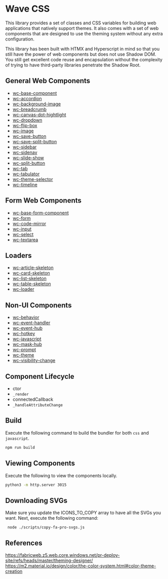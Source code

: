 # Wave CSS
This library provides a set of classes and CSS variables for building web applications that natively support themes. It also comes with a set of web components that are designed to use the theming system without any extra configuration.

This library has been built with HTMX and Hyperscript in mind so that you still have the power of web components but does not use Shadow DOM. You still get excellent code reuse and encapsulation without the complexity of trying to have third-party libraries penetrate the Shadow Root.


## General Web Components

- [wc-base-component](docs/wc-base-component.md)
- [wc-accordion](docs/wc-accordion.md)
- [wc-background-image](docs/wc-background-image.md)
- [wc-breadcrumb](docs/wc-breadcrumb.md)
- [wc-canvas-dot-hightlight](docs/wc-canvas-dot-highlight.md)
- [wc-dropdown](docs/wc-dropdown.md)
- [wc-flip-box](docs/wc-flip-box.md)
- [wc-image](docs/wc-image.md)
- [wc-save-button](docs/wc-save-button.md)
- [wc-save-split-button](docs/wc-save-split-button.md)
- [wc-sidebar](docs/wc-sidebar.md)
- [wc-sidenav](docs/wc-sidenav.md)
- [wc-slide-show](docs/wc-slide-show.md)
- [wc-split-button](docs/wc-split-button.md)
- [wc-tab](docs/wc-tab.md)
- [wc-tabulator](docs/wc-tabulator.md)
- [wc-theme-selector](docs/wc-theme-selector.md)
- [wc-timeline](docs/wc-timeline.md)


## Form Web Components
- [wc-base-form-component](docs/wc-base-form-component.md)
- [wc-form](docs/wc-form.md)
- [wc-code-mirror](docs/wc-code-mirror.md)
- [wc-input](docs/wc-input.md)
- [wc-select](docs/wc-select.md)
- [wc-textarea](docs/wc-textarea.md)


## Loaders
- [wc-article-skeleton](docs/wc-article-skeleton.md)
- [wc-card-skeleton](docs/wc-card-skeleton.md)
- [wc-list-skeleton](docs/wc-list-skeleton.md)
- [wc-table-skeleton](docs/wc-table-skeleton.md)
- [wc-loader](docs/wc-loader.md)


## Non-UI Components
- [wc-behavior](docs/wc-behavior.md)
- [wc-event-handler](docs/wc-event-handler.md)
- [wc-event-hub](docs/wc-event-hub.md)
- [wc-hotkey](docs/wc-hotkey.md)
- [wc-javascript](docs/wc-javascript.md)
- [wc-mask-hub](docs/wc-mask-hub.md)
- [wc-prompt](docs/wc-prompt.md)
- [wc-theme](docs/wc-theme.md)
- [wc-visibility-change](docs/wc-visibility-change.md)


## Component Lifecycle
- ctor
- `_render`
- connectedCallback
- `_handleAttributeChange`



## Build
Execute the following command to build the bundler for both `css` and `javascript`.

```bash
npm run build
```

## Viewing Components
Execute the following to view the components locally.

```bash
python3 -m http.server 3015
```

## Downloading SVGs
Make sure you update the ICONS_TO_COPY array to have all the SVGs you want.
Next, execute the following command:

```
 node ./scripts/copy-fa-pro-svgs.js
 ```


## References
https://fabricweb.z5.web.core.windows.net/pr-deploy-site/refs/heads/master/theming-designer/
https://m2.material.io/design/color/the-color-system.html#color-theme-creation

